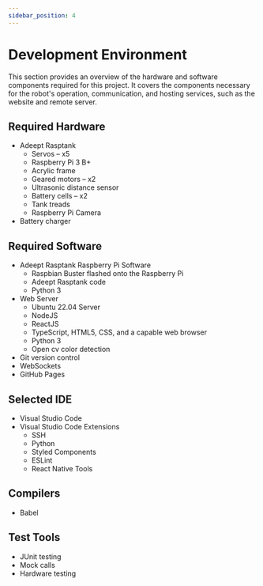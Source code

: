 ```yaml
---
sidebar_position: 4
---
```


# Development Environment
This section provides an overview of the hardware and software components required for this project. It covers the components necessary for the robot's operation, communication, and hosting services, such as the website and remote server. 

## Required Hardware
- Adeept Rasptank
	- Servos – x5
	- Raspberry Pi 3 B+
	- Acrylic frame
	- Geared motors – x2
	- Ultrasonic distance sensor
	- Battery cells – x2
	- Tank treads
	- Raspberry Pi Camera
- Battery charger

## Required Software
- Adeept Rasptank Raspberry Pi Software
	- Raspbian Buster flashed onto the Raspberry Pi
	- Adeept Rasptank code
	- Python 3
- Web Server
	- Ubuntu 22.04 Server
	- NodeJS
	- ReactJS
	- TypeScript, HTML5, CSS, and a capable web browser
	- Python 3
	- Open cv color detection
- Git version control
- WebSockets
- GitHub Pages

## Selected IDE
- Visual Studio Code
- Visual Studio Code Extensions
	- SSH
	- Python
	- Styled Components
	- ESLint
	- React Native Tools

## Compilers
- Babel

## Test Tools
- JUnit testing
- Mock calls
- Hardware testing